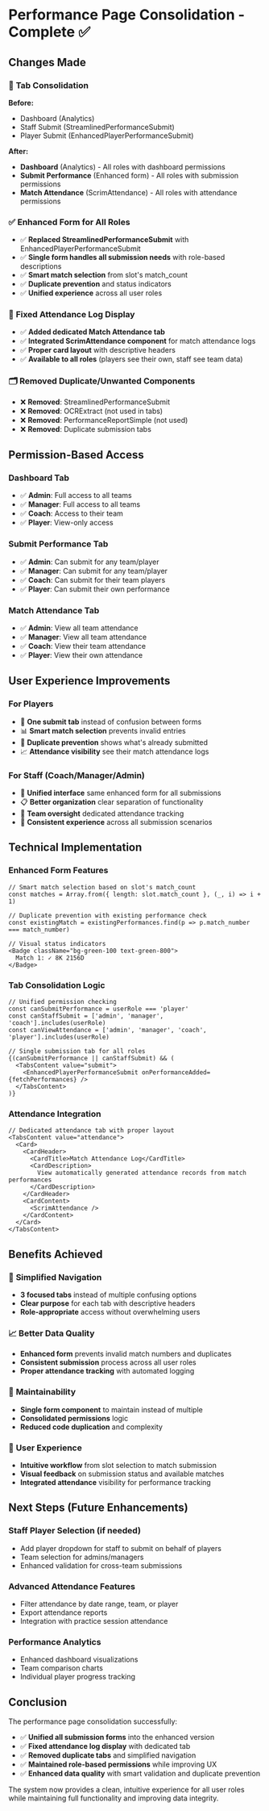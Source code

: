 # Performance Page Consolidation - Complete ✅

## Changes Made

### 🔄 **Tab Consolidation**
**Before:**
- Dashboard (Analytics)
- Staff Submit (StreamlinedPerformanceSubmit) 
- Player Submit (EnhancedPlayerPerformanceSubmit)

**After:**
- **Dashboard** (Analytics) - All roles with dashboard permissions
- **Submit Performance** (Enhanced form) - All roles with submission permissions  
- **Match Attendance** (ScrimAttendance) - All roles with attendance permissions

### ✅ **Enhanced Form for All Roles**
- ✅ **Replaced StreamlinedPerformanceSubmit** with EnhancedPlayerPerformanceSubmit
- ✅ **Single form handles all submission needs** with role-based descriptions
- ✅ **Smart match selection** from slot's match_count
- ✅ **Duplicate prevention** and status indicators
- ✅ **Unified experience** across all user roles

### 🎯 **Fixed Attendance Log Display**  
- ✅ **Added dedicated Match Attendance tab** 
- ✅ **Integrated ScrimAttendance component** for match attendance logs
- ✅ **Proper card layout** with descriptive headers
- ✅ **Available to all roles** (players see their own, staff see team data)

### 🗂️ **Removed Duplicate/Unwanted Components**
- ❌ **Removed**: StreamlinedPerformanceSubmit 
- ❌ **Removed**: OCRExtract (not used in tabs)
- ❌ **Removed**: PerformanceReportSimple (not used)
- ❌ **Removed**: Duplicate submission tabs

## Permission-Based Access

### **Dashboard Tab**
- ✅ **Admin**: Full access to all teams
- ✅ **Manager**: Full access to all teams  
- ✅ **Coach**: Access to their team
- ✅ **Player**: View-only access

### **Submit Performance Tab**
- ✅ **Admin**: Can submit for any team/player
- ✅ **Manager**: Can submit for any team/player
- ✅ **Coach**: Can submit for their team players
- ✅ **Player**: Can submit their own performance

### **Match Attendance Tab**
- ✅ **Admin**: View all team attendance
- ✅ **Manager**: View all team attendance  
- ✅ **Coach**: View their team attendance
- ✅ **Player**: View their own attendance

## User Experience Improvements

### **For Players**
- 🎯 **One submit tab** instead of confusion between forms
- 📊 **Smart match selection** prevents invalid entries
- 🚫 **Duplicate prevention** shows what's already submitted
- 📈 **Attendance visibility** see their match attendance logs

### **For Staff (Coach/Manager/Admin)**
- 🔄 **Unified interface** same enhanced form for all submissions
- 📋 **Better organization** clear separation of functionality
- 👥 **Team oversight** dedicated attendance tracking
- 🎯 **Consistent experience** across all submission scenarios

## Technical Implementation

### **Enhanced Form Features**
```tsx
// Smart match selection based on slot's match_count
const matches = Array.from({ length: slot.match_count }, (_, i) => i + 1)

// Duplicate prevention with existing performance check  
const existingMatch = existingPerformances.find(p => p.match_number === match_number)

// Visual status indicators
<Badge className="bg-green-100 text-green-800">
  Match 1: ✓ 8K 2156D
</Badge>
```

### **Tab Consolidation Logic**
```tsx
// Unified permission checking
const canSubmitPerformance = userRole === 'player'
const canStaffSubmit = ['admin', 'manager', 'coach'].includes(userRole)  
const canViewAttendance = ['admin', 'manager', 'coach', 'player'].includes(userRole)

// Single submission tab for all roles
{(canSubmitPerformance || canStaffSubmit) && (
  <TabsContent value="submit">
    <EnhancedPlayerPerformanceSubmit onPerformanceAdded={fetchPerformances} />
  </TabsContent>
)}
```

### **Attendance Integration**
```tsx
// Dedicated attendance tab with proper layout
<TabsContent value="attendance">
  <Card>
    <CardHeader>
      <CardTitle>Match Attendance Log</CardTitle>
      <CardDescription>
        View automatically generated attendance records from match performances
      </CardDescription>
    </CardHeader>
    <CardContent>
      <ScrimAttendance />
    </CardContent>
  </Card>
</TabsContent>
```

## Benefits Achieved

### 🎯 **Simplified Navigation**
- **3 focused tabs** instead of multiple confusing options
- **Clear purpose** for each tab with descriptive headers
- **Role-appropriate** access without overwhelming users

### 📈 **Better Data Quality**  
- **Enhanced form** prevents invalid match numbers and duplicates
- **Consistent submission** process across all user roles
- **Proper attendance tracking** with automated logging

### 🔧 **Maintainability**
- **Single form component** to maintain instead of multiple
- **Consolidated permissions** logic
- **Reduced code duplication** and complexity

### 👥 **User Experience**
- **Intuitive workflow** from slot selection to match submission
- **Visual feedback** on submission status and available matches
- **Integrated attendance** visibility for performance tracking

## Next Steps (Future Enhancements)

### **Staff Player Selection** (if needed)
- Add player dropdown for staff to submit on behalf of players
- Team selection for admins/managers
- Enhanced validation for cross-team submissions

### **Advanced Attendance Features**
- Filter attendance by date range, team, or player
- Export attendance reports
- Integration with practice session attendance

### **Performance Analytics**
- Enhanced dashboard visualizations
- Team comparison charts  
- Individual player progress tracking

## Conclusion

The performance page consolidation successfully:
- ✅ **Unified all submission forms** into the enhanced version
- ✅ **Fixed attendance log display** with dedicated tab
- ✅ **Removed duplicate tabs** and simplified navigation  
- ✅ **Maintained role-based permissions** while improving UX
- ✅ **Enhanced data quality** with smart validation and duplicate prevention

The system now provides a clean, intuitive experience for all user roles while maintaining full functionality and improving data integrity.